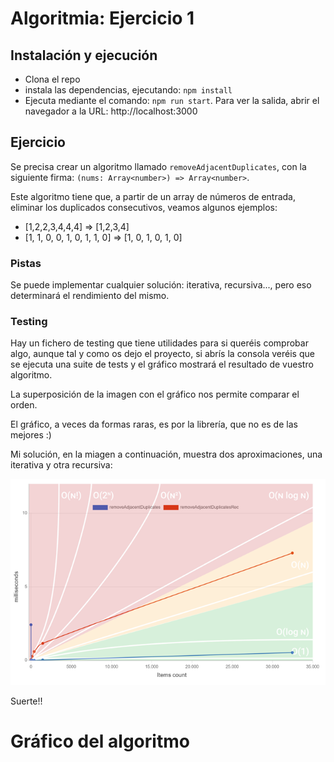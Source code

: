 # Algoritmia: Ejercicio 1



## Instalación y ejecución

* Clona el repo
* instala las dependencias, ejecutando: ```npm install```
* Ejecuta mediante el comando: ```npm run start```. Para ver la salida, abrir el navegador a la URL: http://localhost:3000


## Ejercicio

Se precisa crear un algoritmo llamado `removeAdjacentDuplicates`, con la siguiente firma: `(nums: Array<number>) => Array<number>`.

Este algoritmo tiene que, a partir de un array de números de entrada, eliminar los duplicados consecutivos, veamos algunos ejemplos: 
* [1,2,2,3,4,4,4] => [1,2,3,4]
* [1, 1, 0, 0, 1, 0, 1, 1, 0] => [1, 0, 1, 0, 1, 0]

### Pistas

Se puede implementar cualquier solución: iterativa, recursiva..., pero eso determinará el rendimiento del mismo.

### Testing

Hay un fichero de testing que tiene utilidades para si queréis comprobar algo, aunque tal y como os dejo el proyecto, si abrís la consola veréis que se ejecuta una suite de tests y el gráfico mostrará el resultado de vuestro algoritmo. 

La superposición de la imagen con el gráfico nos permite comparar el orden. 

El gráfico, a veces da formas raras, es por la librería, que no es de las mejores :)


Mi solución, en la miagen a continuación, muestra dos aproximaciones, una iterativa y otra recursiva: 

![Resultado](resultado.PNG)

Suerte!!

# Gráfico del algoritmo
